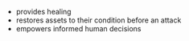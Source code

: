 
- provides healing
- restores assets to their condition before an attack
- empowers informed human decisions